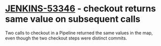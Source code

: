 # [JENKINS-53346](https://issues.jenkins.io/browse/JENKINS-53346) - checkout returns same value on subsequent calls

Two calls to checkout in a Pipeline returned the same values in the map,
even though the two checkout steps were distinct commits.
